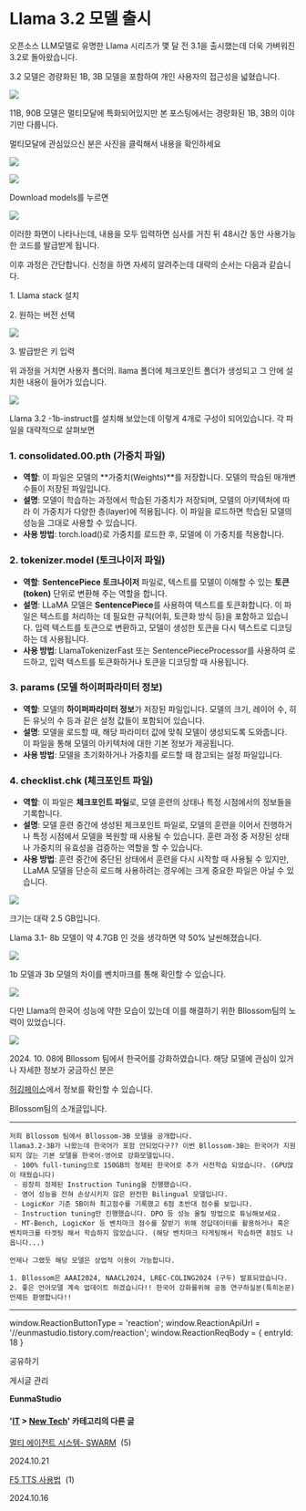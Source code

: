 
# Llama 3.2 모델 출시

오픈소스 LLM모델로 유명한 Llama 시리즈가 몇 달 전 3.1을 출시했는데 더욱 가벼워진 3.2로 돌아왔습니다.

3.2 모델은 경량화된 1B, 3B 모델을 포함하여 개인 사용자의 접근성을 넓혔습니다. 

![](https://blog.kakaocdn.net/dn/syxhY/btsJ4vPiaEr/N3uR0GVwTghDMY7PE9M7Rk/img.png)

11B, 90B 모델은 멀티모달에 특화되어있지만 본 포스팅에서는 경량화된 1B, 3B의 이야기만 다룹니다. 

멀티모달에 관심있으신 분은 사진을 클릭해서 내용을 확인하세요

[![](https://blog.kakaocdn.net/dn/c15dlo/btsJ5BHLPKj/kkqz1dE4thyG4YBVkbrUL1/img.png)](https://www.llama.com/)

[![](https://blog.kakaocdn.net/dn/bzzj5z/btsJ6bWrLZH/iSsHYFWx4Ek2fAcv6rkMRk/img.png)](https://www.llama.com/ "Llama 공식 페이지")

Download models를 누르면

![](https://blog.kakaocdn.net/dn/bT6KGp/btsJ5AB0zzs/VTAYHEYt244GnIee1UcDqk/img.png)

이러한 화면이 나타나는데, 내용을 모두 입력하면 심사를 거친 뒤 48시간 동안 사용가능한 코드를 발급받게 됩니다.

이후 과정은 간단합니다. 신청을 하면 자세히 알려주는데 대략의 순서는 다음과 같습니다.

1\. Llama stack 설치

2\. 원하는 버전 선택

![](https://blog.kakaocdn.net/dn/dhCpqe/btsJ6c8KQFi/YsflH9K5pkcTlXMNBQ4QC0/img.png)

3\. 발급받은 키 입력

위 과정을 거치면 사용자 폴더의. llama 폴더에 체크포인트 폴더가 생성되고 그 안에 설치한 내용이 들어가 있습니다.

![](https://blog.kakaocdn.net/dn/lbt20/btsJ3KTUYD0/Lzk8dpLkhxukMmMDsnSc9k/img.png)

Llama 3.2 -1b-instruct를 설치해 보았는데 이렇게 4개로 구성이 되어있습니다. 각 파일을 대략적으로 살펴보면

### 1\. **consolidated.00.pth (가중치 파일)**

*   **역할**: 이 파일은 모델의 **가중치(Weights)**를 저장합니다. 모델의 학습된 매개변수들이 저장된 파일입니다.
*   **설명**: 모델이 학습하는 과정에서 학습된 가중치가 저장되며, 모델의 아키텍처에 따라 이 가중치가 다양한 층(layer)에 적용됩니다. 이 파일을 로드하면 학습된 모델의 성능을 그대로 사용할 수 있습니다.
*   **사용 방법**: torch.load()로 가중치를 로드한 후, 모델에 이 가중치를 적용합니다.

### 2\. **tokenizer.model (토크나이저 파일)**

*   **역할**: **SentencePiece 토크나이저** 파일로, 텍스트를 모델이 이해할 수 있는 **토큰(token)** 단위로 변환해 주는 역할을 합니다.
*   **설명**: LLaMA 모델은 **SentencePiece**를 사용하여 텍스트를 토큰화합니다. 이 파일은 텍스트를 처리하는 데 필요한 규칙(어휘, 토큰화 방식 등)을 포함하고 있습니다. 입력 텍스트를 토큰으로 변환하고, 모델이 생성한 토큰을 다시 텍스트로 디코딩하는 데 사용됩니다.
*   **사용 방법**: LlamaTokenizerFast 또는 SentencePieceProcessor를 사용하여 로드하고, 입력 텍스트를 토큰화하거나 토큰을 디코딩할 때 사용됩니다.

### 3\. **params (모델 하이퍼파라미터 정보)**

*   **역할**: 모델의 **하이퍼파라미터 정보**가 저장된 파일입니다. 모델의 크기, 레이어 수, 히든 유닛의 수 등과 같은 설정 값들이 포함되어 있습니다.
*   **설명**: 모델을 로드할 때, 해당 파라미터 값에 맞춰 모델이 생성되도록 도와줍니다. 이 파일을 통해 모델의 아키텍처에 대한 기본 정보가 제공됩니다.
*   **사용 방법**: 모델을 초기화하거나 가중치를 로드할 때 참고되는 설정 파일입니다.

### 4\. **checklist.chk (체크포인트 파일)**

*   **역할**: 이 파일은 **체크포인트 파일**로, 모델 훈련의 상태나 특정 시점에서의 정보들을 기록합니다.
*   **설명**: 모델 훈련 중간에 생성된 체크포인트 파일로, 모델의 훈련을 이어서 진행하거나 특정 시점에서 모델을 복원할 때 사용될 수 있습니다. 훈련 과정 중 저장된 상태나 가중치의 유효성을 검증하는 역할을 할 수 있습니다.
*   **사용 방법**: 훈련 중간에 중단된 상태에서 훈련을 다시 시작할 때 사용될 수 있지만, LLaMA 모델을 단순히 로드해 사용하려는 경우에는 크게 중요한 파일은 아닐 수 있습니다.

![](https://blog.kakaocdn.net/dn/bhvW2x/btsJ3YqPLdj/cscJlizMJWW3pl6RkTDNd0/img.png)

크기는 대략 2.5 GB입니다. 

Llama 3.1- 8b 모델이 약 4.7GB 인 것을 생각하면 약 50% 날씬해졌습니다. 

![](https://blog.kakaocdn.net/dn/cFxDgn/btsJ4Ldrkzx/cwsf6qLhgpkD21E2V7LcIk/img.png)

1b 모델과 3b 모델의 차이를 벤치마크를 통해 확인할 수 있습니다.

![](https://blog.kakaocdn.net/dn/bXsCWn/btsJ435OKUS/qKsG4KRZQuOiWPpTGQjpw1/img.png)

다만 Llama의 한국어 성능에 약한 모습이 있는데 이를 해결하기 위한 Bllossom팀의 노력이 있었습니다. 

![](https://blog.kakaocdn.net/dn/bHEbdC/btsJ6ds6DoE/TEtw176XqAXk2e4siXKLW0/img.png)

2024\. 10. 08에 Bllossom 팀에서 한국어를 강화하였습니다. 해당 모델에 관심이 있거나 자세한 정보가 궁금하신 분은 

[허깅페이스](https://huggingface.co/Bllossom/llama-3.2-Korean-Bllossom-3B)에서 정보를 확인할 수 있습니다.

Bllossom팀의 소개글입니다.

* * *

    저희 Bllossom 팀에서 Bllossom-3B 모델을 공개합니다.
    llama3.2-3B가 나왔는데 한국어가 포함 안되었다구?? 이번 Bllossom-3B는 한국어가 지원되지 않는 기본 모델을 한국어-영어로 강화모델입니다.
     - 100% full-tuning으로 150GB의 정제된 한국어로 추가 사전학습 되었습니다. (GPU많이 태웠습니다)
     - 굉장히 정제된 Instruction Tuning을 진행했습니다.
     - 영어 성능을 전혀 손상시키지 않은 완전한 Bilingual 모델입니다.
     - LogicKor 기준 5B이하 최고점수를 기록했고 6점 초반대 점수를 보입니다.
     - Instruction tuning만 진행했습니다. DPO 등 성능 올릴 방법으로 튜닝해보세요.
     - MT-Bench, LogicKor 등 벤치마크 점수를 잘받기 위해 정답데이터를 활용하거나 혹은 벤치마크를 타겟팅 해서 학습하지 않았습니다. (해당 벤치마크 타게팅해서 학습하면 8점도 나옵니다...)
    
    언제나 그랬듯 해당 모델은 상업적 이용이 가능합니다.
    
    1. Bllossom은 AAAI2024, NAACL2024, LREC-COLING2024 (구두) 발표되었습니다.
    2. 좋은 언어모델 계속 업데이트 하겠습니다!! 한국어 강화를위해 공동 연구하실분(특히논문) 언제든 환영합니다!! 

* * *

window.ReactionButtonType = 'reaction'; window.ReactionApiUrl = '//eunmastudio.tistory.com/reaction'; window.ReactionReqBody = { entryId: 18 }

공유하기

게시글 관리

**EunmaStudio**

#### '[IT](/category/IT) > [New Tech](/category/IT/New%20Tech)' 카테고리의 다른 글

[멀티 에이전트 시스템- SWARM](/21)  (5)

2024.10.21

[F5 TTS 사용법](/19)  (1)

2024.10.16
            